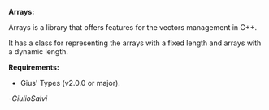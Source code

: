 **Arrays:**

Arrays is a library that offers features for the vectors management in C++.

It has a class for representing the arrays with a fixed length and arrays with a dynamic length.


**Requirements:**

* Gius' Types (v2.0.0 or major).


-*GiulioSalvi*
